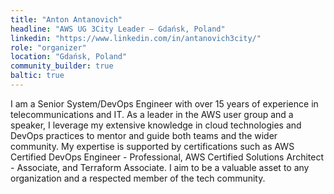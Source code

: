 ```yaml
---
title: "Anton Antanovich"
headline: "AWS UG 3City Leader — Gdańsk, Poland"
linkedin: "https://www.linkedin.com/in/antanovich3city/"
role: "organizer"
location: "Gdańsk, Poland"
community_builder: true
baltic: true
---
```


I am a Senior System/DevOps Engineer with over 15 years of experience in telecommunications and IT. As a leader in the AWS user group and a speaker, I leverage my extensive knowledge in cloud technologies and DevOps practices to mentor and guide both teams and the wider community. My expertise is supported by certifications such as AWS Certified DevOps Engineer - Professional, AWS Certified Solutions Architect - Associate, and Terraform Associate. I aim to be a valuable asset to any organization and a respected member of the tech community.